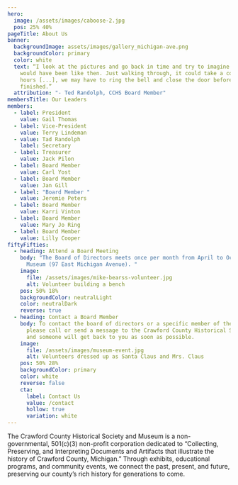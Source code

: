 ```yaml
---
hero:
  image: /assets/images/caboose-2.jpg
  pos: 25% 40%
pageTitle: About Us
banner:
  backgroundImage: assets/images/gallery_michigan-ave.png
  backgroundColor: primary
  color: white
  text: “I look at the pictures and go back in time and try to imagine what it
    would have been like then. Just walking through, it could take a couple
    hours [...], we may have to ring the bell and close the door before you get
    finished.”
  attribution: "- Ted Randolph, CCHS Board Member"
membersTitle: Our Leaders
members:
  - label: President
    value: Gail Thomas
  - label: Vice-President
    value: Terry Lindeman
  - value: Tad Randolph
    label: Secretary
  - label: Treasurer
    value: Jack Pilon
  - label: Board Member
    value: Carl Yost
  - label: Board Member
    value: Jan Gill
  - label: "Board Member "
    value: Jeremie Peters
  - label: Board Member
    value: Karri Vinton
  - label: Board Member
    value: Mary Jo Ring
  - label: Board Member
    value: Lilly Cooper
fiftyFifties:
  - heading: Attend a Board Meeting
    body: "The Board of Directors meets once per month from April to October at the
      Museum (97 East Michigan Avenue). "
    image:
      file: /assets/images/mike-bearss-volunteer.jpg
      alt: Volunteer building a bench
    pos: 50% 18%
    backgroundColor: neutralLight
    color: neutralDark
    reverse: true
  - heading: Contact a Board Member
    body: To contact the board of directors or a specific member of the board,
      please call or send a message to the Crawford County Historical Society
      and someone will get back to you as soon as possible.
    image:
      file: /assets/images/museum-event.jpg
      alt: Volunteers dressed up as Santa Claus and Mrs. Claus
    pos: 50% 28%
    backgroundColor: primary
    color: white
    reverse: false
    cta:
      label: Contact Us
      value: /contact
      hollow: true
      variation: white
---
```

The Crawford County Historical Society and Museum is a non-governmental, 501(c)(3) non-profit corporation dedicated to “Collecting, Preserving, and Interpreting Documents and Artifacts that illustrate the history of Crawford County, Michigan.” Through exhibits, educational programs, and community events, we connect the past, present, and future, preserving our county’s rich history for generations to come.

